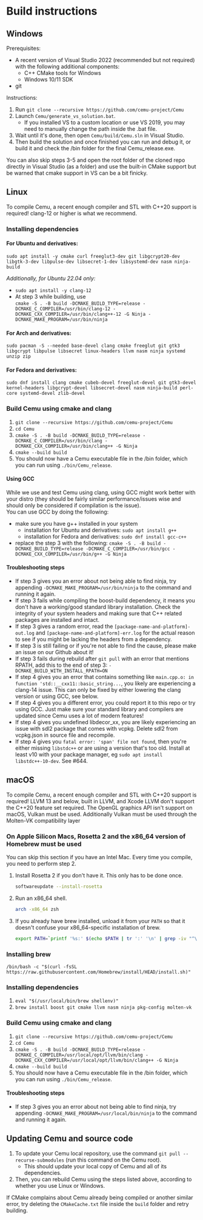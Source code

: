 # Build instructions

## Windows

Prerequisites:
- A recent version of Visual Studio 2022 (recommended but not required) with the following additional components:
  - C++ CMake tools for Windows
  - Windows 10/11 SDK
- git

Instructions:

1. Run `git clone --recursive https://github.com/cemu-project/Cemu`
2. Launch `Cemu/generate_vs_solution.bat`.
    - If you installed VS to a custom location or use VS 2019, you may need to manually change the path inside the .bat file.
3. Wait until it's done, then open `Cemu/build/Cemu.sln` in Visual Studio.
4. Then build the solution and once finished you can run and debug it, or build it and check the /bin folder for the final Cemu_release.exe.

You can also skip steps 3-5 and open the root folder of the cloned repo directly in Visual Studio (as a folder) and use the built-in CMake support but be warned that cmake support in VS can be a bit finicky.

## Linux

To compile Cemu, a recent enough compiler and STL with C++20 support is required! clang-12 or higher is what we recommend.

### Installing dependencies

#### For Ubuntu and derivatives:
`sudo apt install -y cmake curl freeglut3-dev git libgcrypt20-dev libgtk-3-dev libpulse-dev libsecret-1-dev libsystemd-dev nasm ninja-build` 

*Additionally, for Ubuntu 22.04 only:*
 - `sudo apt install -y clang-12`
 - At step 3 while building, use  
   `cmake -S . -B build -DCMAKE_BUILD_TYPE=release -DCMAKE_C_COMPILER=/usr/bin/clang-12 -DCMAKE_CXX_COMPILER=/usr/bin/clang++-12 -G Ninja -DCMAKE_MAKE_PROGRAM=/usr/bin/ninja`

#### For Arch and derivatives:
`sudo pacman -S --needed base-devel clang cmake freeglut git gtk3 libgcrypt libpulse libsecret linux-headers llvm nasm ninja systemd unzip zip`

#### For Fedora and derivatives:
`sudo dnf install clang cmake cubeb-devel freeglut-devel git gtk3-devel kernel-headers libgcrypt-devel libsecret-devel nasm ninja-build perl-core systemd-devel zlib-devel`

### Build Cemu using cmake and clang
1. `git clone --recursive https://github.com/cemu-project/Cemu`
2. `cd Cemu`
3. `cmake -S . -B build -DCMAKE_BUILD_TYPE=release -DCMAKE_C_COMPILER=/usr/bin/clang -DCMAKE_CXX_COMPILER=/usr/bin/clang++ -G Ninja`
4. `cmake --build build`
5. You should now have a Cemu executable file in the /bin folder, which you can run using `./bin/Cemu_release`.

#### Using GCC
While we use and test Cemu using clang, using GCC might work better with your distro (they should be fairly similar performance/issues wise and should only be considered if compilation is the issue).  
You can use GCC by doing the following:
- make sure you have g++ installed in your system
  - installation for Ubuntu and derivatives: `sudo apt install g++`
  - installation for Fedora and derivatives: `sudo dnf install gcc-c++`
- replace the step 3 with the following:
`cmake -S . -B build -DCMAKE_BUILD_TYPE=release -DCMAKE_C_COMPILER=/usr/bin/gcc -DCMAKE_CXX_COMPILER=/usr/bin/g++ -G Ninja`

#### Troubleshooting steps
 - If step 3 gives you an error about not being able to find ninja, try appending `-DCMAKE_MAKE_PROGRAM=/usr/bin/ninja` to the command and running it again.
 - If step 3 fails while compiling the boost-build dependency, it means you don't have a working/good standard library installation. Check the integrity of your system headers and making sure that C++ related packages are installed and intact.
 - If step 3 gives a random error, read the `[package-name-and-platform]-out.log` and `[package-name-and-platform]-err.log` for the actual reason to see if you might be lacking the headers from a dependency.
 - If step 3 is still failing or if you're not able to find the cause, please make an issue on our Github about it!
 - If step 3 fails during rebuild after `git pull` with an error that mentions RPATH, add this to the end of step 3: `-DCMAKE_BUILD_WITH_INSTALL_RPATH=ON`
 - If step 4 gives you an error that contains something like `main.cpp.o: in function 'std::__cxx11::basic_string...`, you likely are experiencing a clang-14 issue. This can only be fixed by either lowering the clang version or using GCC, see below.
 - If step 4 gives you a different error, you could report it to this repo or try using GCC. Just make sure your standard library and compilers are updated since Cemu uses a lot of modern features!
 - If step 4 gives you undefined libdecor_xx, you are likely experiencing an issue with sdl2 package that comes with vcpkg. Delete sdl2 from vcpkg.json in source file and recompile.
 - If step 4 gives you `fatal error: 'span' file not found`, then you're either missing `libstdc++` or are using a version that's too old. Install at least v10 with your package manager, eg `sudo apt install libstdc++-10-dev`. See #644.

## macOS

To compile Cemu, a recent enough compiler and STL with C++20 support is required! LLVM 13 and 
below, built in LLVM, and Xcode LLVM don't support the C++20 feature set required. The OpenGL graphics
API isn't support on macOS, Vulkan must be used. Additionally Vulkan must be used through the 
Molten-VK compatibility layer

### On Apple Silicon Macs, Rosetta 2 and the x86_64 version of Homebrew must be used

You can skip this section if you have an Intel Mac. Every time you compile, you need to perform step 2.

1. Install Rosetta 2 if you don't have it. This only has to be done once.

   ```bash
   softwareupdate --install-rosetta
   ```

2. Run an x86_64 shell.

   ```bash
   arch -x86_64 zsh
   ```

3. If you already have brew installed, unload it from your `PATH` so that it doesn't confuse your x86_64-specific installation of brew.

   ```bash
   export PATH=`printf '%s:' $(echo $PATH | tr ':' '\n' | grep -iv "^\/opt\/homebrew\/")`
   ```

### Installing brew

`/bin/bash -c "$(curl -fsSL https://raw.githubusercontent.com/Homebrew/install/HEAD/install.sh)"`

### Installing dependencies

1. `eval "$(/usr/local/bin/brew shellenv)"`
2. `brew install boost git cmake llvm nasm ninja pkg-config molten-vk`

### Build Cemu using cmake and clang
1. `git clone --recursive https://github.com/cemu-project/Cemu`
2. `cd Cemu`
3. `cmake -S . -B build -DCMAKE_BUILD_TYPE=release -DCMAKE_C_COMPILER=/usr/local/opt/llvm/bin/clang -DCMAKE_CXX_COMPILER=/usr/local/opt/llvm/bin/clang++ -G Ninja`
4. `cmake --build build`
5. You should now have a Cemu executable file in the /bin folder, which you can run using `./bin/Cemu_release`.

#### Troubleshooting steps
- If step 3 gives you an error about not being able to find ninja, try appending `-DCMAKE_MAKE_PROGRAM=/usr/local/bin/ninja` to the command and running it again.

## Updating Cemu and source code
1. To update your Cemu local repository, use the command `git pull --recurse-submodules` (run this command on the Cemu root).
    - This should update your local copy of Cemu and all of its dependencies.
2. Then, you can rebuild Cemu using the steps listed above, according to whether you use Linux or Windows.

If CMake complains about Cemu already being compiled or another similar error, try deleting the `CMakeCache.txt` file inside the `build` folder and retry building.
